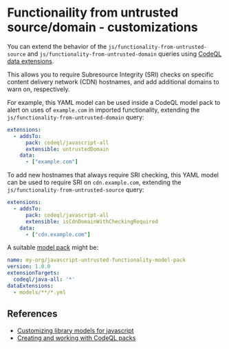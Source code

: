 # Functionaility from untrusted source/domain - customizations

You can extend the behavior of the `js/functionality-from-untrusted-source` and `js/functionality-from-untrusted-domain` queries using [CodeQL data extensions](https://codeql.github.com/docs/codeql-language-guides/customizing-library-models-for-javascript/).

This allows you to require Subresource Integrity (SRI) checks on specific content delivery network (CDN) hostnames, and add additional domains to warn on, respectively.

For example, this YAML model can be used inside a CodeQL model pack to alert on uses of `example.com` in imported functionality, extending the `js/functionality-from-untrusted-domain` query:

```yaml
extensions:
  - addsTo:
      pack: codeql/javascript-all
      extensible: untrustedDomain
    data:
      - ["example.com"]
```

To add new hostnames that always require SRI checking, this YAML model can be used to require SRI on `cdn.example.com`, extending the `js/functionality-from-untrusted-source` query:

```yaml
extensions:
  - addsTo:
      pack: codeql/javascript-all
      extensible: isCdnDomainWithCheckingRequired
    data:
      - ["cdn.example.com"]
```

A suitable [model pack](https://docs.github.com/en/code-security/codeql-cli/using-the-advanced-functionality-of-the-codeql-cli/creating-and-working-with-codeql-packs#creating-a-codeql-model-pack) might be:

```yaml
name: my-org/javascript-untrusted-functionality-model-pack
version: 1.0.0
extensionTargets:
  codeql/java-all: '*'
dataExtensions:
  - models/**/*.yml
```

## References

- [Customizing library models for javascript](https://codeql.github.com/docs/codeql-language-guides/customizing-library-models-for-javascript/)
- [Creating and working with CodeQL packs](https://docs.github.com/en/code-security/codeql-cli/using-the-advanced-functionality-of-the-codeql-cli/creating-and-working-with-codeql-packs#creating-a-codeql-model-pack)
